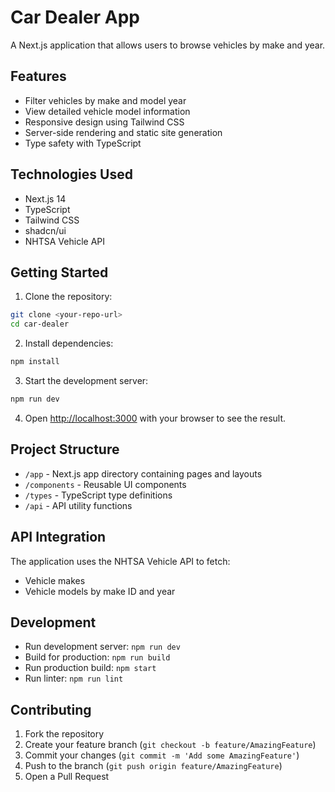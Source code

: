 # Car Dealer App

A Next.js application that allows users to browse vehicles by make and year.

## Features

- Filter vehicles by make and model year
- View detailed vehicle model information
- Responsive design using Tailwind CSS
- Server-side rendering and static site generation
- Type safety with TypeScript

## Technologies Used

- Next.js 14
- TypeScript
- Tailwind CSS
- shadcn/ui
- NHTSA Vehicle API

## Getting Started

1. Clone the repository:
```bash
git clone <your-repo-url>
cd car-dealer
```

2. Install dependencies:
```bash
npm install
```

3. Start the development server:
```bash
npm run dev
```

4. Open [http://localhost:3000](http://localhost:3000) with your browser to see the result.

## Project Structure

- `/app` - Next.js app directory containing pages and layouts
- `/components` - Reusable UI components
- `/types` - TypeScript type definitions
- `/api` - API utility functions

## API Integration

The application uses the NHTSA Vehicle API to fetch:
- Vehicle makes
- Vehicle models by make ID and year

## Development

- Run development server: `npm run dev`
- Build for production: `npm run build`
- Run production build: `npm start`
- Run linter: `npm run lint`

## Contributing

1. Fork the repository
2. Create your feature branch (`git checkout -b feature/AmazingFeature`)
3. Commit your changes (`git commit -m 'Add some AmazingFeature'`)
4. Push to the branch (`git push origin feature/AmazingFeature`)
5. Open a Pull Request